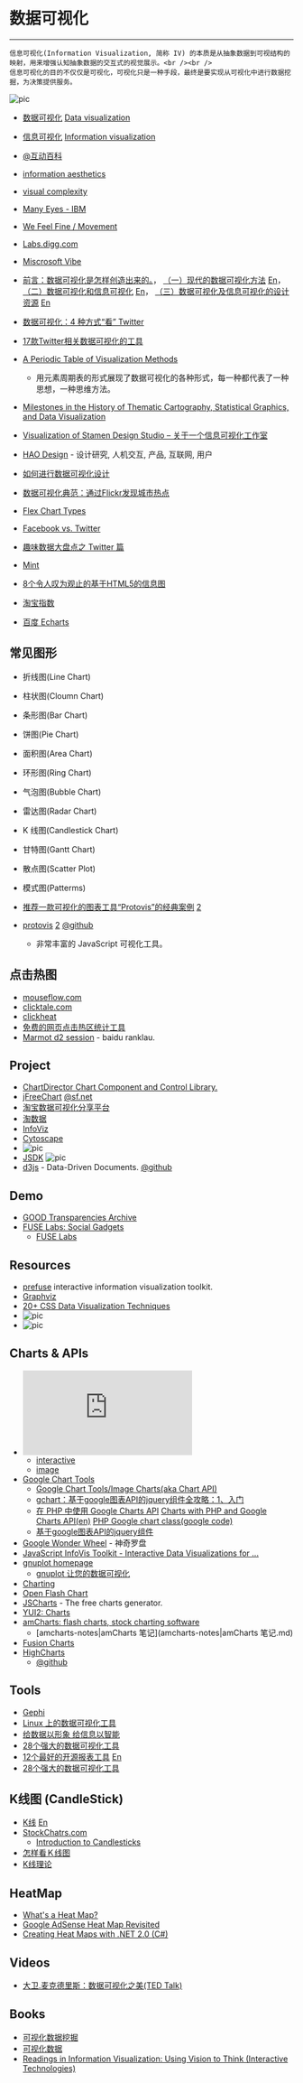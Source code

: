 
# 数据可视化

----

    信息可视化(Information Visualization, 简称 IV) 的本质是从抽象数据到可视结构的映射，用来增强认知抽象数据的交互式的视觉展示。<br /><br />
    信息可视化的目的不仅仅是可视化，可视化只是一种手段，最终是要实现从可视化中进行数据挖掘，为决策提供服务。

![pic](http://farm6.static.flickr.com/5002/5284561161_d938a4cf00.jpg)

* [数据可视化](http://zh.wikipedia.org/wiki/%E6%95%B0%E6%8D%AE%E5%8F%AF%E8%A7%86%E5%8C%96)
    [Data visualization](http://en.wikipedia.org/wiki/Data_visualization)
* [信息可视化](http://zh.wikipedia.org/zh/%E4%BF%A1%E6%81%AF%E5%8F%AF%E8%A7%86%E5%8C%96)
    [Information visualization](http://en.wikipedia.org/wiki/Information_visualization)
* [@互动百科](http://www.hudong.com/wiki/%E4%BF%A1%E6%81%AF%E5%8F%AF%E8%A7%86%E5%8C%96)
* [information aesthetics](http://infosthetics.com/)
* [visual complexity](http://www.visualcomplexity.com/vc/)
* [Many Eyes - IBM](http://manyeyes.alphaworks.ibm.com/manyeyes/)
* [We Feel Fine / Movement](http://www.wefeelfine.org/movements.html)
* [Labs.digg.com](http://labs.digg.com/)
* [Miscrosoft Vibe](http://research.microsoft.com/en-us/groups/vibe/)
* [前言：数据可视化是怎样创造出来的。](http://blog.xiqiao.info/2009/09/27/513)，
    [（一）现代的数据可视化方法](http://blog.xiqiao.info/2009/09/25/480)
        [En](http://www.smashingmagazine.com/2007/08/02/data-visualization-modern-approaches/)，
    [（二）数据可视化和信息可视化](http://blog.xiqiao.info/2009/09/25/472)
        [En](http://www.smashingmagazine.com/2008/01/14/monday-inspiration-data-visualization-and-infographics/)，
    [（三）数据可视化及信息可视化的设计资源](http://blog.xiqiao.info/2009/09/25/468)
        [En](http://www.smashingmagazine.com/2009/09/11/25-useful-data-visualization-and-infographics-resources/)
* [数据可视化：4 种方式“看” Twitter](http://t.guancha.me/2010/04/08/data-visualization-4-ways-to-see-twitter/)
* [17款Twitter相关数据可视化的工具](http://paranimage.com/17-twitter-related-data-visualization-tool/)
* [A Periodic Table of Visualization Methods](http://www.visual-literacy.org/periodic_table/periodic_table.html)
  - 用元素周期表的形式展现了数据可视化的各种形式，每一种都代表了一种思想，一种思维方法。
* [Milestones in the History of Thematic Cartography, Statistical Graphics, and Data Visualization](http://www.math.yorku.ca/SCS/Gallery/milestone/index.html)
* [Visualization of Stamen Design Studio – 关于一个信息可视化工作室](http://cdc.tencent.com/?p=2399)
* [HAO Design](http://www.haodesign.com/) - 设计研究, 人机交互, 产品, 互联网, 用户
* [如何进行数据可视化设计](http://xoxpirit.com/2010/11/10/data-visualization-guide/)
* [数据可视化典范：通过Flickr发现城市热点](http://article.yeeyan.org/view/pestwave/110089)
* [Flex Chart Types](http://livedocs.adobe.com/flex/3/html/help.html?content=charts_types_01.html)
* [Facebook vs. Twitter](http://www.digitalsurgeons.com/facebook-vs-twitter-infographic/)
* [趣味数据大盘点之 Twitter 篇](http://www.y513.com/201009531.html)
* [Mint](http://haveamint.com/)
* [8个令人叹为观止的基于HTML5的信息图](http://www.iteye.com/news/24153)

* [淘宝指数](http://shu.taobao.com/)
* [百度 Echarts](http://echarts.baidu.com/)

## 常见图形

* 折线图(Line Chart)
* 柱状图(Cloumn Chart)
* 条形图(Bar Chart)
* 饼图(Pie Chart)
* 面积图(Area Chart)
* 环形图(Ring Chart)
* 气泡图(Bubble Chart)
* 雷达图(Radar Chart)
* K 线图(Candlestick Chart)
* 甘特图(Gantt Chart)
* 散点图(Scatter Plot)
* 模式图(Patterms)

* [推荐一款可视化的图表工具“Protovis”的经典案例](http://www.dozan.cn/archives/269.html)
    [2](http://blog.sina.com.cn/u/1716147432)
* [protovis](http://protovis.org/)
    [2](http://mbostock.github.com/protovis/)
    [@github](https://github.com/mbostock/protovis)
    - 非常丰富的 JavaScript 可视化工具。

## 点击热图

* [mouseflow.com](http://mouseflow.com/)
* [clicktale.com](http://www.clicktale.com/)
* [clickheat](http://www.labsmedia.com/clickheat/index.html)
* [免费的网页点击热区统计工具](http://isunlife.com/blog/free-web-hot-area-stat/)
* [Marmot d2 session](http://www.slideshare.net/ranklau/marmot-d2-session) - baidu ranklau.

## Project

* [ChartDirector Chart Component and Control Library.](http://www.advsofteng.com/)
* [jFreeChart](http://www.jfree.org/jfreechart/)
    [@sf.net](http://sourceforge.net/projects/jfreechart/)
* [淘宝数据可视化分享平台](http://datavlab.org/)
* [淘数据](http://data.taobao.com/)
* [InfoViz](http://infoviz.org/)
* [Cytoscape](http://cytoscape.org/)
* ![pic](http://www.worldshap.in/)
* [JSDK](http://jsdk2.sourceforge.net/)
    ![pic](http://jsdk2.sourceforge.net/website/images/jsgf-org.png)
* [d3js](http://d3js.org/) - Data-Driven Documents.
    [@github](https://github.com/mbostock/d3)

## Demo

* [GOOD Transparencies Archive](http://www.flickr.com/photos/goodmagazine/sets/72157618896371005/)
* [FUSE Labs: Social Gadgets](http://designer.socialgadgets.fuselabs.com/)
    * [FUSE Labs](http://fuse.microsoft.com/)

## Resources

* [prefuse](http://www.prefuse.org/) interactive information visualization toolkit.
* [Graphviz](http://www.graphviz.org/)
* [20+ CSS Data Visualization Techniques](http://www.tripwiremagazine.com/2009/06/20-css-data-visualization-techniques.html)
* ![pic](http://www.coolinfographics.com/)
* ![pic](http://datavisualization.ch/)

## Charts & APIs

* ![pic](http://code.google.com/apis/chart/index.html)
    * [interactive](http://code.google.com/apis/chart/interactive/docs/gallery.html)
    * [image](http://code.google.com/apis/chart/image/docs/gallery/chart_gall.html)
* [Google Chart Tools](http://code.google.com/intl/zh-CN/apis/charttools/index.html)
    * [Google Chart Tools/Image Charts(aka Chart API)](http://code.google.com/apis/chart/index.html)
    * [gchart：基于google图表API的jquery组件全攻略：1、入门](http://www.cnblogs.com/JustinYoung/archive/2010/01/18/gchart-google-chart-api-01.html)
    * [在 PHP 中使用 Google Charts API](http://fairyfish.net/2008/07/06/using-google-charts-api-in-php/) [Charts with PHP and Google Charts API(en)](http://luddep.se/notebook/2008/04/13/charts-php-and-google-charts-api/) [PHP Google chart class(google code)](http://code.google.com/p/googchart/)
    * [基于google图表API的jquery组件](http://www.blueidea.com/tech/web/2010/7398.asp)
* [Google Wonder Wheel](http://www.googlewonderwheel.com/) - 神奇罗盘
* [JavaScript InfoVis Toolkit - Interactive Data Visualizations for ...](http://thejit.org)
* [gnuplot homepage](http://www.gnuplot.info/)
    * [gnuplot 让您的数据可视化](http://www.ibm.com/developerworks/cn/linux/l-gnuplot/index.html)
* [Charting](http://dwpe.googlecode.com/svn/trunk/charting/index.html)
* [Open Flash Chart](http://teethgrinder.co.uk/open-flash-chart-2/)
* [JSCharts](http://www.jscharts.com/) - The free charts generator.
* [YUI2: Charts](http://developer.yahoo.com/yui/charts/)
* [amCharts: flash charts, stock charting software](http://www.amcharts.com/)
    * [amcharts-notes|amCharts 笔记](amcharts-notes|amCharts 笔记.md)
* [Fusion Charts](http://www.fusioncharts.com/)
* [HighCharts](http://www.highcharts.com/)
    * [@github](https://github.com/highslide-software/highcharts.com)

## Tools

* [Gephi](http://gephi.org/)
* [Linux 上的数据可视化工具](http://www.ibm.com/developerworks/cn/linux/l-datavistools/)
* [给数据以形象 给信息以智能](http://www.visualsky.com/visualtech/viz.htm)
* [28个强大的数据可视化工具](http://blog.csdn.net/lihe111/archive/2010/01/25/5254115.aspx)
* [12个最好的开源报表工具](http://www.javaeye.com/news/11361)
    [En](http://apps.open-libraries.com/best-open-source-reporting-tools/)
* [28个强大的数据可视化工具](http://blog.csdn.net/lihe111/archive/2010/01/25/5254115.aspx)

## K线图 (CandleStick)

* [K线](http://zh.wikipedia.org/zh-cn/K%E7%BA%BF)
    [En](http://en.wikipedia.org/wiki/Candlestick_chart)
* [StockChatrs.com](http://stockcharts.com/)
    * [Introduction to Candlesticks](http://stockcharts.com/help/doku.php?id=chart_school:chart_analysis:introduction_to_candlesticks)
* [怎样看Ｋ线图](http://finance.anhuinews.com/system/2002/03/30/000003989.shtml)
* [K线理论](http://wiki.mbalib.com/wiki/K%E7%BA%BF%E7%90%86%E8%AE%BA)

## HeatMap

* [What's a Heat Map?](http://www.squidoo.com/heat-map)
* [Google AdSense Heat Map Revisited](http://www.vaughns-1-pagers.com/internet/google-heatmap-2.htm)
* [Creating Heat Maps with .NET 2.0 (C#)](http://dylanvester.com/post/Creating-Heat-Maps-with-NET-20-(C-Sharp).aspx)

## Videos

* [大卫.麦克德里斯：数据可视化之美(TED Talk)](http://www.tedtochina.com/2010/09/14/david_mccandless/)

## Books

* [可视化数据挖掘](http://book.douban.com/subject/1230141/)
* [可视化数据](http://book.douban.com/subject/3661214/)
* [Readings in Information Visualization: Using Vision to Think (Interactive Technologies)](http://www.amazon.com/Readings-Information-Visualization-Interactive-Technologies/dp/1558605339)
